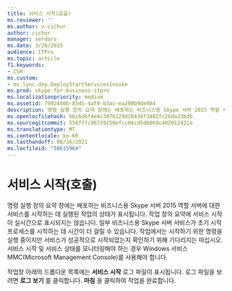 ```yaml
---
title: 서비스 시작(호출)
ms.reviewer: ''
ms.author: v-cichur
author: cichur
manager: serdars
ms.date: 3/26/2015
audience: ITPro
ms.topic: article
f1.keywords:
- CSH
ms.custom:
- ms.lync.dep.DeployStartServicesInvoke
ms.prod: skype-for-business-itpro
ms.localizationpriority: medium
ms.assetid: 7992440b-8545-4af9-b3ac-ea200b9de084
description: 명령 실행 창의 요약 창에는 배포하는 비즈니스용 Skype 서버 2015 역할 서버에 대한 서비스를 시작하는 데 실행된 작업의 상태가 표시됩니다. 작업 창의 요약에 서비스 시작이 실시간으로 표시되지는 않습니다. 일부 비즈니스용 Skype 서버 서비스가 초기 시작 프로세스를 시작하는 데 시간이 더 걸릴 수 있습니다. 작업에서는 시작하기 위한 명령을 실행 중이지만 서비스가 성공적으로 시작되었는지 확인하기 위해 기다리지는 마십시오. 서비스 시작 및 서비스 상태를 모니터링해야 하는 경우 Windows 서비스 MMC(Microsoft Management Console)를 사용해야 합니다.
ms.openlocfilehash: b6c6dbf4e4c397b129d20438f3402fc26da33bdb
ms.sourcegitcommit: 556fffc96729150efcc04cd5d6069c402012421e
ms.translationtype: MT
ms.contentlocale: ko-KR
ms.lasthandoff: 08/26/2021
ms.locfileid: "58615964"
---
```

# <a name="start-services-invoke"></a>서비스 시작(호출)
 
명령 실행 창의  요약 창에는 배포하는 비즈니스용 Skype 서버 2015 역할 서버에 대한 서비스를 시작하는 데 실행된 작업의 상태가 표시됩니다. 작업 창의 요약에 서비스 시작이 실시간으로 표시되지는 않습니다. 일부 비즈니스용 Skype 서버 서비스가 초기 시작 프로세스를 시작하는 데 시간이 더 걸릴 수 있습니다. 작업에서는 시작하기 위한 명령을 실행 중이지만 서비스가 성공적으로 시작되었는지 확인하기 위해 기다리지는 마십시오. 서비스 시작 및 서비스 상태를 모니터링해야 하는 경우 Windows 서비스 MMC(Microsoft Management Console)를 사용해야 합니다.
  
작업창 아래의 드롭다운 목록에는 **서비스 시작** 로그 파일이 표시됩니다. 로그 파일을 보려면 **로그 보기** 를 클릭합니다. **마침** 을 클릭하여 작업을 완료합니다.
  

